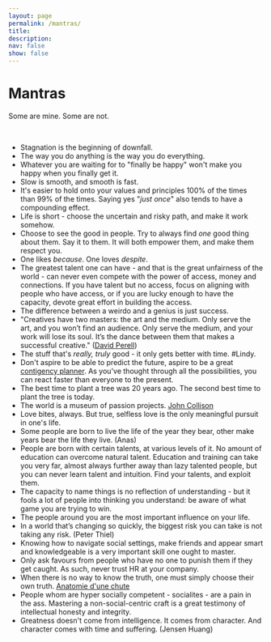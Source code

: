```yaml
---
layout: page
permalink: /mantras/
title: 
description:
nav: false
show: false
---
```


<div class="talks">
    <div class="header-bar">
        <h1>Mantras</h1>
        <p>Some are mine. Some are not.</p> 
    </div>
</div>

<br />

* Stagnation is the beginning of downfall. 
* The way you do anything is the way you do everything. 
* Whatever you are waiting for to "finally be happy" won't make you happy when you finally get it. 
* Slow is smooth, and smooth is fast. 
* It's easier to hold onto your values and principles 100% of the times than 99% of the times. Saying yes "*just once*" also tends to have a compounding effect.  
* Life is short - choose the uncertain and risky path, and make it work somehow.  
* Choose to see the good in people. Try to always find *one* good thing about them. Say it to them. It will both empower them, and make them respect you. 
* One likes *because*. One loves *despite*. 
* The greatest talent one can have - and that is the great unfairness of the world - can never even compete with the power of access, money and connections. If you have talent but no access, focus on aligning with people who have access, or if you are lucky enough to have the capacity, devote great effort in building the access. 
* The difference between a weirdo and a genius is just success. 
* "Creatives have two masters: the art and the medium. Only serve the art, and you won’t find an audience. Only serve the medium, and your work will lose its soul. It’s the dance between them that makes a successful creative." ([David Perell](https://x.com/david_perell/status/1346533515089694721))
* The stuff that's *really, truly* good - it only gets better with time. #Lindy. 
* Don't aspire to be able to predict the future, aspire to be a great [contigency planner](https://x.com/Globalflows/status/1642303459251863553). As you've thought through all the possibilities, you can react faster than everyone to the present.  
* The best time to plant a tree was 20 years ago. The second best time to plant the tree is today.
* The world is a museum of passion projects. [John Collison](https://twitter.com/collision/status/1529452415346302976)
* Love bites, always. But true, selfless love is the only meaningful pursuit in one's life.  
* Some people are born to live the life of the year they bear, other make years bear the life they live. (Anas)  
* People are born with certain talents, at various levels of it. No amount of education can overcome natural talent. Education and training can take you very far, almost always further away than lazy talented people, but you can never learn talent and intuition. Find your talents, and exploit them. 
* The capacity to name things is no reflection of understanding - but it fools a lot of people into thinking you understand: be aware of what game you are trying to win.  
* The people around you are the most important influence on your life.
* In a world that’s changing so quickly, the biggest risk you can take is not taking any risk. (Peter Thiel)
* Knowing how to navigate social settings, make friends and appear smart and knowledgeable is a very important skill one ought to master.
* Only ask favours from people who have no one to punish them if they get caught. As such, never trust HR at your company. 
* When there is no way to know the truth, one must simply choose their own truth. [Anatomie d'une chute](https://www.allocine.fr/film/fichefilm_gen_cfilm=297303.html)
* People whom are hyper socially competent - socialites - are a pain in the ass. Mastering a non-social-centric craft is a great testimony of intellectual honesty and integrity. 
* Greatness doesn't come from intelligence. It comes from character. And character comes with time and suffering. (Jensen Huang) 
